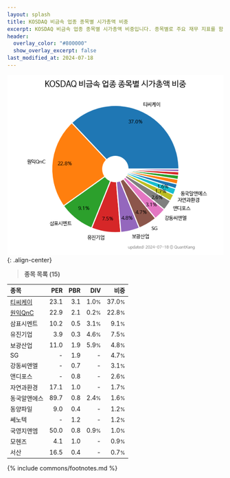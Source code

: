 ```yaml
---
layout: splash
title: KOSDAQ 비금속 업종 종목별 시가총액 비중
excerpt: KOSDAQ 비금속 업종 종목별 시가총액 비중입니다. 종목별로 주요 재무 지표를 함께 표시합니다.
header:
  overlay_color: "#800000"
  show_overlay_excerpt: false
last_modified_at: 2024-07-18
---
```



![KOSDAQ 비금속 업종 종목별 시가총액 비중](/stats/sector/images/kosdaq_업종_비금속_종목.png){: .align-center}


> **종목 목록 (15)**<a id="list"></a>

| **종목** | **PER** | **PBR** | **DIV** | **비중** |
| :------- | ------: | ------: | ------: | -------: |
| [티씨케이](/064760/) | 23.1 | 3.1 | 1.0<small>%</small> | 37.0<small>%</small> |
| [원익QnC](/074600/) | 22.9 | 2.1 | 0.2<small>%</small> | 22.8<small>%</small> |
| 삼표시멘트 | 10.2 | 0.5 | 3.1<small>%</small> | 9.1<small>%</small> |
| 유진기업 | 3.9 | 0.3 | 4.6<small>%</small> | 7.5<small>%</small> |
| 보광산업 | 11.0 | 1.9 | 5.9<small>%</small> | 4.8<small>%</small> |
| SG | - | 1.9 | - | 4.7<small>%</small> |
| 강동씨앤엘 | - | 0.7 | - | 3.1<small>%</small> |
| 앤디포스 | - | 0.8 | - | 2.6<small>%</small> |
| 자연과환경 | 17.1 | 1.0 | - | 1.7<small>%</small> |
| 동국알앤에스 | 89.7 | 0.8 | 2.4<small>%</small> | 1.6<small>%</small> |
| 동양파일 | 9.0 | 0.4 | - | 1.2<small>%</small> |
| 쎄노텍 | - | 1.2 | - | 1.2<small>%</small> |
| 국영지앤엠 | 50.0 | 0.8 | 0.9<small>%</small> | 1.0<small>%</small> |
| 모헨즈 | 4.1 | 1.0 | - | 0.9<small>%</small> |
| 서산 | 16.5 | 0.4 | - | 0.7<small>%</small> |

{% include commons/footnotes.md %}